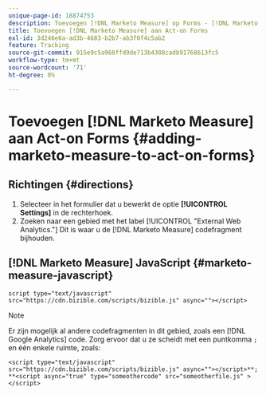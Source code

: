 ```yaml
---
unique-page-id: 18874753
description: Toevoegen [!DNL Marketo Measure] op Forms - [!DNL Marketo Measure]
title: Toevoegen [!DNL Marketo Measure] aan Act-on Forms
exl-id: 3d246e6a-ad3b-4683-b2b7-ab3f0f4c5ab2
feature: Tracking
source-git-commit: 915e9c5a968ffd9de713b4308cadb91768613fc5
workflow-type: tm+mt
source-wordcount: '71'
ht-degree: 0%

---
```


# Toevoegen [!DNL Marketo Measure] aan Act-on Forms {#adding-marketo-measure-to-act-on-forms}

## Richtingen {#directions}

1. Selecteer in het formulier dat u bewerkt de optie **[!UICONTROL Settings]** in de rechterhoek.
1. Zoeken naar een gebied met het label [!UICONTROL "External Web Analytics."] Dit is waar u de [!DNL Marketo Measure] codefragment bijhouden.

## [!DNL Marketo Measure] JavaScript {#marketo-measure-javascript}

`script type="text/javascript" src="https://cdn.bizible.com/scripts/bizible.js" async=""></script>`

>[!NOTE]
>
>Er zijn mogelijk al andere codefragmenten in dit gebied, zoals een [!DNL Google Analytics] code. Zorg ervoor dat u ze scheidt met een puntkomma `;` en één enkele ruimte, zoals:
>
>`<script type="text/javascript" src="https://cdn.bizible.com/scripts/bizible.js" async=""></script>**; **<script async="true" type="someothercode" src="someotherfile.js" ></script>`
